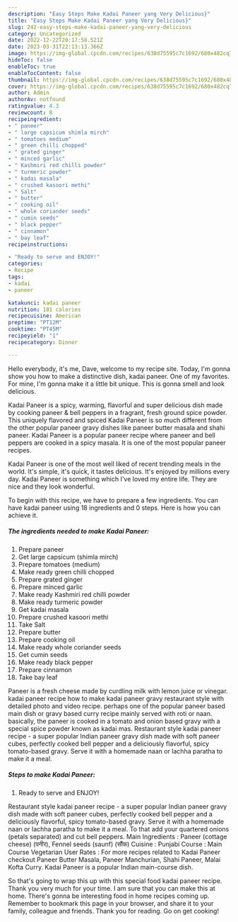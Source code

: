 ```yaml
---
description: "Easy Steps Make Kadai Paneer yang Very Delicious}"
title: "Easy Steps Make Kadai Paneer yang Very Delicious}"
slug: 242-easy-steps-make-kadai-paneer-yang-very-delicious
category: Uncategorized
date: 2022-12-22T20:17:58.521Z
date: 2023-03-31T22:13:13.366Z
image: https://img-global.cpcdn.com/recipes/638d75595c7c1692/680x482cq70/kadai-paneer-recipe-main-photo.jpg
hideToc: false
enableToc: true
enableTocContent: false
thumbnail: https://img-global.cpcdn.com/recipes/638d75595c7c1692/680x482cq70/kadai-paneer-recipe-main-photo.jpg
cover: https://img-global.cpcdn.com/recipes/638d75595c7c1692/680x482cq70/kadai-paneer-recipe-main-photo.jpg
author: Admin
authorAv: notfound
ratingvalue: 4.3
reviewcount: 8
recipeingredient:
- " paneer"
- " large capsicum shimla mirch"
- " tomatoes medium"
- " green chilli chopped"
- " grated ginger"
- " minced garlic"
- " Kashmiri red chilli powder"
- " turmeric powder"
- " kadai masala"
- " crushed kasoori methi"
- " Salt"
- " butter"
- " cooking oil"
- " whole coriander seeds"
- " cumin seeds"
- " black pepper"
- " cinnamon"
- " bay leaf"
recipeinstructions:

- "Ready to serve and ENJOY!"
categories:
- Recipe
tags:
- kadai
- paneer

katakunci: kadai paneer 
nutrition: 181 calories
recipecuisine: American
preptime: "PT12M"
cooktime: "PT45M"
recipeyield: "1"
recipecategory: Dinner

---
```



Hello everybody, it's me, Dave, welcome to my recipe site. Today, I'm gonna show you how to make a distinctive dish, kadai paneer. One of my favorites. For mine, I'm gonna make it a little bit unique. This is gonna smell and look delicious.

Kadai Paneer is a spicy, warming, flavorful and super delicious dish made by cooking paneer &amp; bell peppers in a fragrant, fresh ground spice powder. This uniquely flavored and spiced Kadai Paneer is so much different from the other popular paneer gravy dishes like paneer butter masala and shahi paneer. Kadai Paneer is a popular paneer recipe where paneer and bell peppers are cooked in a spicy masala. It is one of the most popular paneer recipes.

Kadai Paneer is one of the most well liked of recent trending meals in the world. It's simple, it's quick, it tastes delicious. It's enjoyed by millions every day. Kadai Paneer is something which I've loved my entire life. They are nice and they look wonderful.


To begin with this recipe, we have to prepare a few ingredients. You can have kadai paneer using 18 ingredients and 0 steps. Here is how you can achieve it.

<!--inarticleads1-->

##### The ingredients needed to make Kadai Paneer:

1. Prepare  paneer
1. Get  large capsicum (shimla mirch)
1. Prepare  tomatoes (medium)
1. Make ready  green chilli chopped
1. Prepare  grated ginger
1. Prepare  minced garlic
1. Make ready  Kashmiri red chilli powder
1. Make ready  turmeric powder
1. Get  kadai masala
1. Prepare  crushed kasoori methi
1. Take  Salt
1. Prepare  butter
1. Prepare  cooking oil
1. Make ready  whole coriander seeds
1. Get  cumin seeds
1. Make ready  black pepper
1. Prepare  cinnamon
1. Take  bay leaf


Paneer is a fresh cheese made by curdling milk with lemon juice or vinegar. kadai paneer recipe how to make kadai paneer gravy restaurant style with detailed photo and video recipe. perhaps one of the popular paneer based main dish or gravy based curry recipe mainly served with roti or naan. basically, the paneer is cooked in a tomato and onion based gravy with a special spice powder known as kadai mas. Restaurant style kadai paneer recipe - a super popular Indian paneer gravy dish made with soft paneer cubes, perfectly cooked bell pepper and a deliciously flavorful, spicy tomato-based gravy. Serve it with a homemade naan or lachha paratha to make it a meal. 

<!--inarticleads2-->

##### Steps to make Kadai Paneer:


1. Ready to serve and ENJOY!

Restaurant style kadai paneer recipe - a super popular Indian paneer gravy dish made with soft paneer cubes, perfectly cooked bell pepper and a deliciously flavorful, spicy tomato-based gravy. Serve it with a homemade naan or lachha paratha to make it a meal. To that add your quartered onions (petals separated) and cut bell peppers. Main Ingredients : Paneer (cottage cheese) (पनीर), Fennel seeds (saunf) (सौंफ) Cuisine : Punjabi Course : Main Course Vegetarian User Rates : For more recipes related to Kadai Paneer checkout Paneer Butter Masala, Paneer Manchurian, Shahi Paneer, Malai Kofta Curry. Kadai Paneer is a popular Indian main-course dish. 

So that's going to wrap this up with this special food kadai paneer recipe. Thank you very much for your time. I am sure that you can make this at home. There's gonna be interesting food in home recipes coming up. Remember to bookmark this page in your browser, and share it to your family, colleague and friends. Thank you for reading. Go on get cooking!
